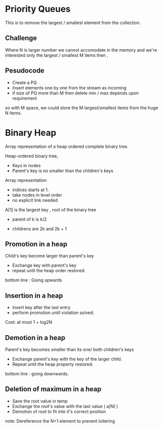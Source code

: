 Priority Queues
=

This is to remove the largest / smallest element from the collection.

Challenge
-

Where N is larger number we cannot accomodate in the memory and we're interested only the largest / smallest M items then ,

 Pesudocode
 -
  * Create a PQ
  * Insert elements one by one from the stream as incoming
  * if size of PQ more than M then delete min / max depends upon requirement

so with M space, we could store the M largest/smallest items from the huge N items.

Binary Heap
=

Array representation of a heap ordered complete binary tree.

Heap-ordered binary tree,

* Keys in nodes
* Parent's key is no smaller than the children's keys

Array representation

 * indices starts at 1.
 * take nodes in level order
 * no explicit link needed

A[1] is the largest key , root of the binary tree

* parent of k is k/2

* childrens are 2k and 2k + 1


Promotion in a heap
-

Child's key become larger than parent's key

* Exchange key with parent's key
* repeat until the heap order restored.

bottom line : Going upwards

Insertion in a heap
-

* Insert key after the last entry
* perform promotion until violation solved.

Cost: at most 1 + log2N


Demotion in a heap
-

 Parent's key becomes smaller than its one/ both children's keys
 
 * Exchange parent's key with the key of the larger child.
 * Repeat until the heap property restored.

bottom line : going downwards.

Deletion of maximum in a heap
-

* Save the root value in temp
* Exchange the root's value with the last value ( a[N] )
* Demotion of root to fit into it's correct position


note: Dereference the N+1 element to prevent loitering

